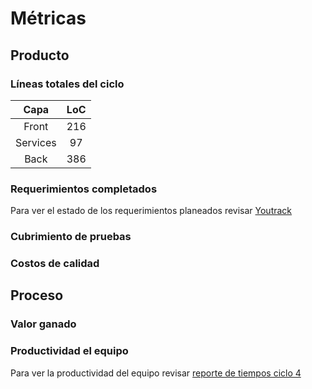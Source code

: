# Métricas
## Producto
### Líneas totales del ciclo
Capa|LoC
:--:|:--:
Front|216
Services|97
Back|386

### Requerimientos completados
Para ver el estado de los requerimientos planeados revisar [Youtrack][youtrack4]
### Cubrimiento de pruebas
### Costos de calidad

## Proceso
### Valor ganado

### Productividad el equipo
Para ver la productividad del equipo revisar [reporte de tiempos ciclo 4][tc4]

[youtrack4]: http://appoteca.myjetbrains.com/youtrack/rest/agile/Appoteca-2/sprint/0.4.0

[tc4]: http://appoteca.myjetbrains.com/youtrack/reports/time/91-4